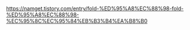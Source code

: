 https://namget.tistory.com/entry/fold-%ED%95%A8%EC%88%98-fold-%ED%95%A8%EC%88%98-%EC%95%8C%EC%95%84%EB%B3%B4%EA%B8%B0
